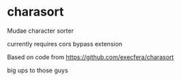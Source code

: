 # charasort
Mudae character sorter

currently requires cors bypass extension

Based on code from https://github.com/execfera/charasort

big ups to those guys

